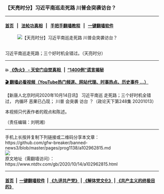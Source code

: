 ### 【天亮时分】习近平南巡走死路 川普会突袭访台？
------------------------

#### [首页](https://github.com/gfw-breaker/banned-news3/blob/master/README.md) &nbsp;&nbsp;|&nbsp;&nbsp; [法轮功真相](https://github.com/begood0513/basic/blob/master/README.md)  &nbsp;&nbsp;|&nbsp;&nbsp; [手把手翻墙教程](https://github.com/gfw-breaker/guides/wiki)  &nbsp;&nbsp;|&nbsp;&nbsp; [一键翻墙软件](https://github.com/gfw-breaker/nogfw/blob/master/README.md)  



<div><div class="featured_image">
 <figure>
  <img alt="【天亮时分】习近平南巡走死路 川普会突袭访台？" src="https://i.ntdtv.com/assets/uploads/2020/10/maxresdefault-1-32-800x450.jpg"/>
 </figure><br/>
 <span class="caption">
  习近平南巡走死路；三个好时机全错过。（天亮时分）
 </span>
</div>
</div><hr/>

#### 💥 [《伪火》 - 天安门自焚真相 ](http://158.247.195.190:10000/videos/blog/weihuo.html)&nbsp; |&nbsp; [“1400例”谎言揭秘  ](http://158.247.195.190:10000/videos/blog/jiexi1400.html)

#### [ 🎬  翻墙必看视频（YouTube热门频道、网站代理、时事热点、历史事件 ...）](https://github.com/gfw-breaker/links/blob/master/banned.md)

<div><div class="post_content" itemprop="articleBody">
 <p>
  【新唐人北京时间2020年10月14日讯】
  <ok href="https://www.ntdtv.com/gb/习近平南巡.htm">
   习近平南巡
  </ok>
  走死路；三个好时机全错过，
  <ok href="https://www.ntdtv.com/gb/内循环.htm">
   内循环
  </ok>
  恶果已凸现；
  <ok href="https://www.ntdtv.com/gb/川普.htm">
   川普
  </ok>
  会突袭
  <ok href="https://www.ntdtv.com/gb/访台.htm">
   访台
  </ok>
  ？（政论天下第248集 20201013）
 </p>
 <div class="video_fit_container">
 </div>
 <p>
  本视频只代表作者的观点和陈述。
 </p>
 <p>
  （责任编辑：刘明湘）
 </p>
 <div class="single_ad">
 </div>
</div>
</div>
<hr/>
手机上长按并复制下列链接或二维码分享本文章：<br/>
https://github.com/gfw-breaker/banned-news3/blob/master/pages/prog1138/a102962815.md <br/>
<a href='https://github.com/gfw-breaker/banned-news3/blob/master/pages/prog1138/a102962815.md'><img src='https://github.com/gfw-breaker/banned-news3/blob/master/pages/prog1138/a102962815.md.png'/></a> <br/>
原文地址（需翻墙访问）：https://www.ntdtv.com/gb/2020/10/14/a102962815.html


------------------------
#### [首页](https://github.com/gfw-breaker/banned-news3/blob/master/README.md) &nbsp;|&nbsp; [一键翻墙软件](https://github.com/gfw-breaker/nogfw/blob/master/README.md) &nbsp;| [《九评共产党》](https://github.com/gfw-breaker/9ping.md/blob/master/README.md#九评之一评共产党是什么) | [《解体党文化》](https://github.com/gfw-breaker/jtdwh.md/blob/master/README.md) | [《共产主义的终极目的》](https://github.com/gfw-breaker/gczydzjmd.md/blob/master/README.md)


<img src='http://gfw-breaker.win/banned-news3/pages/prog1138/a102962815.md' width='0px' height='0px'/>